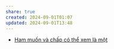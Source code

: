 ```yaml
---
share: true
created: 2024-09-01T01:07
updated: 2024-09-01T13:48
---
```

- [Ham muốn và chấp có thể xem là một](../../Tri%E1%BA%BFt%20h%E1%BB%8Dc/Tri%E1%BA%BFt%20h%E1%BB%8Dc%20ph%C6%B0%C6%A1ng%20%C4%90%C3%B4ng/Ham%20mu%E1%BB%91n%20v%C3%A0%20ch%E1%BA%A5p%20c%C3%B3%20th%E1%BB%83%20xem%20l%C3%A0%20m%E1%BB%99t.md)
